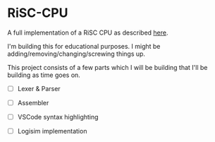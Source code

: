 # RiSC-CPU

A full implementation of a RiSC CPU as described [here](https://user.eng.umd.edu/~blj/RiSC/).

I'm building this for educational purposes. I might be adding/removing/changing/screwing things up.

This project consists of a few parts which I will be building that I'll be building as time goes on.

- [ ] Lexer & Parser
- [ ] Assembler
- [ ] VSCode syntax highlighting
- [ ] Logisim implementation 

